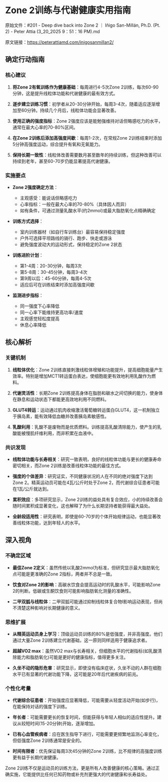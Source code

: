 # Zone 2训练与代谢健康实用指南

原始文件：#201 - Deep dive back into Zone 2 ｜ Iñigo San-Millán, Ph.D. (Pt. 2) - Peter Attia (3_20_2025 9：51：16 PM).md

原文链接：https://peterattiamd.com/inigosanmillan2/

<YouTube videoId="-6PDBVRkCKc" />

## 确定行动指南

### 核心建议

1. **将Zone 2有氧训练作为健康基础**：每周进行4-5次Zone 2训练，每次60-90分钟，这是提升线粒体功能和代谢健康的最有效方式。

2. **逐步建立训练习惯**：初学者从20-30分钟开始，每周3-4次，随着适应逐渐增加至60分钟。持续几个月后，线粒体功能会显著改善。

3. **使用正确的强度指标**：Zone 2强度应该是能勉强维持对话但略感吃力的水平，通常在最大心率的70-80%区间。

4. **在Zone 2训练后添加高强度间歇**：每周1-2次，在常规Zone 2训练结束时添加5分钟高强度运动，综合提升有氧和无氧能力。

5. **保持长期一致性**：线粒体改善需要数月甚至数年的持续训练，但这种改善可以持续到老年，甚至60-70岁仍能显著提高代谢健康。

### 实施要点

- **Zone 2强度确定方法**：
  * 主观感受：能说话但略感吃力
  * 心率指标：一般在最大心率的70-80%（具体因人而异）
  * 如有条件，可通过测量乳酸水平(约2mmol)或最大脂肪氧化点精确确定

- **训练方式选择**：
  * 室内训练器材（如自行车训练台）最容易保持稳定强度
  * 户外可选择平坦路线的骑行、跑步、快走或游泳
  * 避免强度波动大的运动形式，保持稳定的Zone 2状态

- **训练进阶计划**：
  * 第1-4周：20-30分钟，每周3次
  * 第5-8周：30-45分钟，每周3-4次
  * 第9周以后：45-60分钟，每周4-5次
  * 适应后可在训练结束时添加高强度间歇

- **监测进步指标**：
  * 同一强度下心率降低
  * 同一心率下能维持更高功率/速度
  * 主观感觉轻松度提高
  * 休息心率降低

## 核心解析

### 关键机制

1. **线粒体优化**：Zone 2训练直接刺激线粒体增殖和功能提升，提高细胞能量产生效率。特别是增加MCT1转运蛋白表达，使细胞能更有效地利用乳酸作为燃料。

2. **代谢灵活性**：长期Zone 2训练提高身体在脂肪和碳水之间切换的能力，使身体在静息和运动状态下都能更高效地利用不同燃料。

3. **GLUT4转运**：运动通过肌肉收缩激活葡萄糖转运蛋白GLUT4，这一机制独立于胰岛素，能有效降低血糖并改善胰岛素敏感性。

4. **乳酸利用**：乳酸不是废物而是优质燃料。训练提高乳酸清除能力，使产生的乳酸能被慢肌纤维利用，而非积累在血液中。

### 共识发现

- **线粒体功能与长寿相关**：研究一致表明，良好的线粒体功能与更长的健康寿命密切相关，而Zone 2训练是改善线粒体功能的最佳方式。

- **强度的个体差异**：研究证实，不同健康状况的人在不同的绝对强度下达到Zone 2。精英运动员可能在4瓦/公斤时处于Zone 2，而代谢综合征患者可能在1瓦/公斤就达到。

- **累积效应**：多项研究显示，Zone 2训练的益处具有复合效应，小的持续改善会随时间累积成显著变化，这也解释了为什么长期坚持者能获得最大益处。

- **全龄段适用性**：研究表明，即使是60-70岁的个体开始规律运动，也能显著改善线粒体功能，达到年轻人的水平。

## 深入视角

### 不确定区域

- **最佳Zone 2定义**：虽然传统以乳酸2mmol为标准，但研究显示最大脂肪氧化点可能是更准确的Zone 2指标，两者并不总是一致。

- **饮食对Zone 2的影响**：高碳水饮食会提高运动时的乳酸水平，可能影响Zone 2的判断。低碳或生酮饮食则可能影响脂肪氧化测量的准确性。

- **二甲双胍与线粒体**：二甲双胍可能通过抑制线粒体复合物I影响运动表现，但尚不清楚这种影响对长期健康的意义。

### 思维扩展

- **从精英运动员身上学习**：顶级运动员训练的80%是低强度，并非高强度。他们通过大量Zone 2训练建立代谢基础，这一原则同样适用于健康追求者。

- **超越VO2 max**：虽然VO2 max与长寿相关，但细胞水平的代谢指标(如乳酸清除能力和脂肪氧化)可能是更好的健康指标，值得更多关注。

- **久坐不动的隐形危害**：研究显示，即使没有临床症状，久坐不动的人群在细胞水平已有显著的代谢功能下降，这可能是20年后代谢疾病的前兆。

### 个性化考量

- **代谢综合征患者**：开始强度应显著降低，可能需要从轻度活动开始(如步行)，在能保持对话的强度下训练。

- **年长者**：可能需要更长的恢复时间，但能获得与年轻人相似的适应性提升。建议从较短时间(15-20分钟)开始，逐渐增加。

- **已有心血管疾病者**：应在医生指导下进行，可能需要更频繁地监测心率变化，但低强度Zone 2训练通常是安全的。

- **时间有限者**：优先保证每周3次45分钟的Zone 2训练，比不规律的高强度训练更有益于长期代谢健康。

Zone 2训练不仅是运动员的训练方法，更是所有人改善健康的核心策略。通过正确实施，它能提供比任何已知药物或补充剂更强大的代谢健康和长寿益处。
